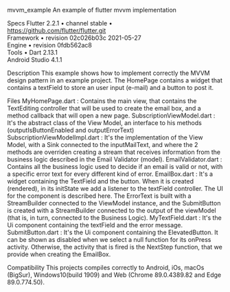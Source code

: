 mvvm_example
An example of flutter mvvm implementation

Specs
Flutter 2.2.1 • channel stable •  
https://github.com/flutter/flutter.git  
Framework • revision 02c026b03c 2021-05-27  
Engine • revision 0fdb562ac8  
Tools • Dart 2.13.1  
Android Studio 4.1.1


Description
This example shows how to implement correctly the MVVM design pattern in an example project.
The HomePage contains a widget that contains a textField to store an user input (e-mail) and a button to post it.

Files
MyHomePage.dart : Contains the main view, that contains the TextEditing controller that will be used to create the email box, and a method callback that will open a new page.
SubscriptionViewModel.dart : It's the abstract class of the View Model, an interface to his methods (outputIsButtonEnabled and outputErrorText)
SubscriptionViewModelImpl.dart : It's the implementation of the View Model, with a Sink connected to the inputMailText, and where the 2 methods are overriden creating a stream that receives information from the business logic described in the Email Validator (model).
EmailValidator.dart : Contains all the business logic used to decide if an email is valid or not, with a specific error text for every different kind of error.
EmailBox.dart : It's a widget containing the TextField and the button. When it is created (rendered), in its initState we add a listener to the textField controller. The UI for the component is described here. The ErrorText is built with a StreamBuilder connected to the ViewModel instance, and the SubmitButton is created with a StreamBuilder connected to the output of the viewModel (that is, in turn, connected to the Business Logic).
MyTextField.dart : It's the Ui component containing the textField and the error message.
SubmitButton.dart : It's the Ui component containing the ElevatedButton. It can be shown as disabled when we select a null function for its onPress activity. Otherwise, the activity that is fired is the NextStep function, that we provide when creating the EmailBox.

Compatibility
This projects compiles correctly to Android, iOs, macOs (BigSur), Windows10(build 1909) and Web (Chrome 89.0.4389.82 and Edge 89.0.774.50).